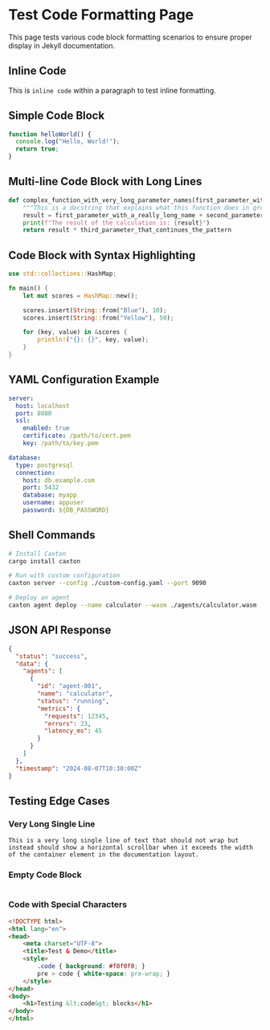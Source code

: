 # Test Code Formatting Page

This page tests various code block formatting scenarios to ensure proper display in Jekyll documentation.

## Inline Code

This is `inline code` within a paragraph to test inline formatting.

## Simple Code Block

```javascript
function helloWorld() {
  console.log("Hello, World!");
  return true;
}
```

## Multi-line Code Block with Long Lines

```python
def complex_function_with_very_long_parameter_names(first_parameter_with_a_really_long_name, second_parameter_that_is_even_longer, third_parameter_that_continues_the_pattern):
    """This is a docstring that explains what this function does in great detail."""
    result = first_parameter_with_a_really_long_name + second_parameter_that_is_even_longer
    print(f"The result of the calculation is: {result}")
    return result * third_parameter_that_continues_the_pattern
```

## Code Block with Syntax Highlighting

```rust
use std::collections::HashMap;

fn main() {
    let mut scores = HashMap::new();

    scores.insert(String::from("Blue"), 10);
    scores.insert(String::from("Yellow"), 50);

    for (key, value) in &scores {
        println!("{}: {}", key, value);
    }
}
```

## YAML Configuration Example

```yaml
server:
  host: localhost
  port: 8080
  ssl:
    enabled: true
    certificate: /path/to/cert.pem
    key: /path/to/key.pem

database:
  type: postgresql
  connection:
    host: db.example.com
    port: 5432
    database: myapp
    username: appuser
    password: ${DB_PASSWORD}
```

## Shell Commands

```bash
# Install Caxton
cargo install caxton

# Run with custom configuration
caxton server --config ./custom-config.yaml --port 9090

# Deploy an agent
caxton agent deploy --name calculator --wasm ./agents/calculator.wasm
```

## JSON API Response

```json
{
  "status": "success",
  "data": {
    "agents": [
      {
        "id": "agent-001",
        "name": "calculator",
        "status": "running",
        "metrics": {
          "requests": 12345,
          "errors": 23,
          "latency_ms": 45
        }
      }
    ]
  },
  "timestamp": "2024-08-07T10:30:00Z"
}
```

## Testing Edge Cases

### Very Long Single Line

```
This is a very long single line of text that should not wrap but instead should show a horizontal scrollbar when it exceeds the width of the container element in the documentation layout.
```

### Empty Code Block

```
```

### Code with Special Characters

```html
<!DOCTYPE html>
<html lang="en">
<head>
    <meta charset="UTF-8">
    <title>Test & Demo</title>
    <style>
        .code { background: #f0f0f0; }
        pre > code { white-space: pre-wrap; }
    </style>
</head>
<body>
    <h1>Testing &lt;code&gt; blocks</h1>
</body>
</html>
```
